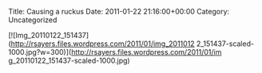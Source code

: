 Title: Causing a ruckus
Date: 2011-01-22 21:16:00+00:00
Category: Uncategorized

  
[![Img_20110122_151437](http://rsayers.files.wordpress.com/2011/01/img_2011012
2_151437-scaled-1000.jpg?w=300)](http://rsayers.files.wordpress.com/2011/01/im
g_20110122_151437-scaled-1000.jpg)

